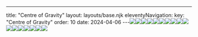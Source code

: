 ---
title: "Centre of Gravity"
layout: layouts/base.njk
eleventyNavigation:
  key: "Centre of Gravity"
  order: 10
date: 2024-04-06
---![](https://s3.eu-west-1.amazonaws.com/jessicaakerman.com/web-Resized+Jessica+Akerman+Wall+Hangings+Benjamin+Jones.jpg)![](http://images.squarespace-cdn.com/content/v1/570e284d4c2f85f6fd8df7c9/1645975233222-6KNQIE8VLVE9XKHGNQWO/web-resized2Centre+of+Gravity+Jessica++Jo+Hounsome+Photography_19.jpg)![](http://images.squarespace-cdn.com/content/v1/570e284d4c2f85f6fd8df7c9/1645975232888-87PIFRA0LW9ACQVRIWBS/web-resized1Centre+of+Gravity+Jessica+_24+Jo+Hounsome+Photography_10.jpg)![](http://images.squarespace-cdn.com/content/v1/570e284d4c2f85f6fd8df7c9/1645975232089-9IK8YUQY0XX0CSYCYKJ0/web-resized+Centre+of+Gravity+Jessica++Jo+Hounsome+Photography_20.jpg)![](http://images.squarespace-cdn.com/content/v1/570e284d4c2f85f6fd8df7c9/1645975231500-0CADBFWDP1YPI818XHYK/web-resized+Centre+of+Gravity+Jessica++Jo+Hounsome+Photography_17.jpg)![](http://images.squarespace-cdn.com/content/v1/570e284d4c2f85f6fd8df7c9/1645975230873-15QFZJRJ3RA4MOX25VSC/web-resized+Centre+of+Gravity+Jessica++Jo+Hounsome+Photography_15.jpg)![](http://images.squarespace-cdn.com/content/v1/570e284d4c2f85f6fd8df7c9/1645975230170-LDQ6NI6Y47UBVZHZV87A/web-resized+Centre+of+Gravity+Jessica++Jo+Hounsome+Photography_14.jpg)![](http://images.squarespace-cdn.com/content/v1/570e284d4c2f85f6fd8df7c9/1645975229869-TXDX3ANA7U6MD4P9SAEJ/web-resized+Centre+of+Gravity+Jessica++Jo+Hounsome+Photography_13.jpg)![](http://images.squarespace-cdn.com/content/v1/570e284d4c2f85f6fd8df7c9/1645975227264-0VFJARNUN72C7JCVVI6Y/web-resized+3Centre+of+Gravity+Jessica++Jo+Hounsome+Photography_1.jpg)![](https://s3.eu-west-1.amazonaws.com/jessicaakerman.com/Jessica_Akerman-Where_We_Used_to_Go-detail_ceramic_heads.jpg)![](https://s3.eu-west-1.amazonaws.com/jessicaakerman.com/Jessica_Akerman-Where_We_Used_to_Go-ceramic_head.jpg)![](https://s3.eu-west-1.amazonaws.com/jessicaakerman.com/Jessica_Akerman-Where_We_Used_to_Go-installation-9.jpg)![](https://s3.eu-west-1.amazonaws.com/jessicaakerman.com/Jessica_Akerman-Where_We_Used_to_Go-detail2.jpg)![](https://s3.eu-west-1.amazonaws.com/jessicaakerman.com/web-Jessica_Akerman-Where_We_Used_To_Go-Centre_of_Gravity-Photo_Benjamin_Jones.jpg)![](http://images.squarespace-cdn.com/content/v1/570e284d4c2f85f6fd8df7c9/1645975228756-8QY7QCSKOEBDNGZSNYC5/web-resized+Centre+of+Gravity+Jessica++Jo+Hounsome+Photography_11.jpg)![](http://images.squarespace-cdn.com/content/v1/570e284d4c2f85f6fd8df7c9/1645975228437-BELYX68I31WTAGXA0QDP/web-resized+Centre+of+Gravity+Jessica++Jo+Hounsome+Photography_5.jpg)![](https://s3.eu-west-1.amazonaws.com/jessicaakerman.com/Jessica_Akerman-Where_We_Used_to_Go-installation-3.jpg)